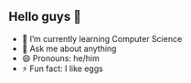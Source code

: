 ## Hello guys 👋



- 🌱 I’m currently learning Computer Science
- 💬 Ask me about anything
- 😄 Pronouns: he/him
- ⚡ Fun fact: I like eggs

